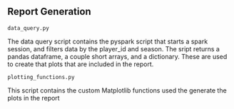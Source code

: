 ## Report Generation

`data_query.py`

The data query script contains the pyspark script that starts a spark session, and filters data by the player_id and season. The sript returns a pandas dataframe, a couple short arrays, and a dictionary. These are used to create that plots that are included in the report.

`plotting_functions.py`

This script contains the custom Matplotlib functions used the generate the plots in the report
